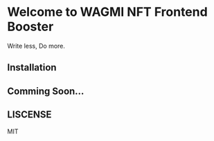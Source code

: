 # Welcome to WAGMI NFT Frontend Booster

Write less, Do more.

## Installation

## Comming Soon...

## LISCENSE

MIT
